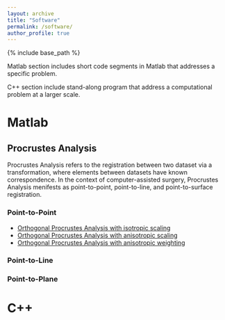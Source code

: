 ```yaml
---
layout: archive
title: "Software"
permalink: /software/
author_profile: true
---
```


{% include base_path %}

Matlab section includes short code segments in Matlab that addresses a specific problem.  

C++ section include stand-along program that address a computational problem at a larger scale.

Matlab
======

## Procrustes Analysis
Procrustes Analysis refers to the registration between two dataset via a transformation, where elements between datasets have known correspondence. In the context of computer-assisted surgery, Procrustes Analysis menifests as point-to-point, point-to-line, and point-to-surface registration. 

### Point-to-Point
* [Orthogonal Procrustes Analysis with isotropic scaling](/software/2020_OPA_isotropic)
* [Orthogonal Procrustes Analysis with anisotropic scaling](/software/2020_AOPA_major)
* [Orthogonal Procrustes Analysis with anisotropic weighting](/software/2020_08-25_AWOPA)


### Point-to-Line

### Point-to-Plane

C++
======